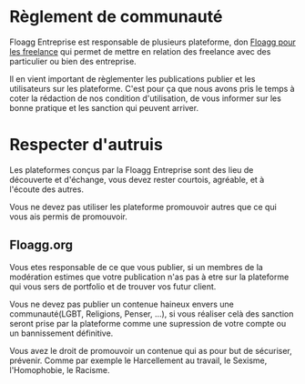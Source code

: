 # Règlement de communauté
Floagg Entreprise est responsable de plusieurs plateforme, don [Floagg pour les freelance](https://www.floagg.org) qui permet de mettre en relation des freelance avec des particulier ou bien des entreprise.

Il en vient important de règlementer les publications publier et les utilisateurs sur les plateforme. C'est pour ça que nous avons pris le temps à coter la rédaction de nos condition d'utilisation, de vous informer sur les bonne pratique et les sanction qui peuvent arriver.

# Respecter d'autruis
Les plateformes conçus par la Floagg Entreprise sont des lieu de découverte et d'échange, vous devez rester courtois, agréable, et à l'écoute des autres.

Vous ne devez pas utiliser les plateforme promouvoir autres que ce qui vous ais permis de promouvoir.

## Floagg.org
Vous etes responsable de ce que vous publier, si un membres de la modération estimes que votre publication n'as pas à etre sur la plateforme qui vous sers de portfolio et de trouver vos futur client.

Vous ne devez pas publier un contenue haineux envers une communauté(LGBT, Religions, Penser, ...), si vous réaliser celà des sanction seront prise par la plateforme comme une supression de votre compte ou un bannissement définitive.

Vous avez le droit de promouvoir un contenue qui as pour but de sécuriser, prévenir. Comme par exemple le Harcellement au travail, le Sexisme, l'Homophobie, le Racisme.